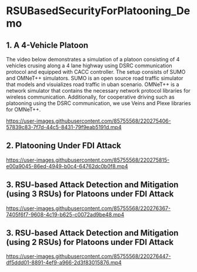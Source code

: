 # RSUBasedSecurityForPlatooning_Demo

## 1. A 4-Vehicle Platoon
The video below demonstrates a simulation of a platoon consisting of 4 vehicles crusing along a 4 lane highway using DSRC communication protocol and equipped with CACC controller. The setup consists of SUMO and OMNeT++ simulators. SUMO is an open source road traffic simulator that models and visuializes road traffic in uban scenario. OMNeT++ is a network simulator that contains the necessary network protocol libraries for wireless communication. Additionally, for cooperative driving such as platooning using the DSRC communication, we use Veins and Plexe libraries for OMNeT++.

https://user-images.githubusercontent.com/85755568/220275406-57839c83-7f7d-44c5-8431-79f9eab5191d.mp4

## 2. Platooning Under FDI Attack
https://user-images.githubusercontent.com/85755568/220275815-e00a9045-86ed-4949-b0c4-64762dc0b0f8.mp4

## 3. RSU-based Attack Detection and Mitigation (using 3 RSUs) for Platoons under FDI Attack
https://user-images.githubusercontent.com/85755568/220276367-7405f6f7-9608-4c19-b625-c0072ad9be48.mp4

## 3. RSU-based Attack Detection and Mitigation (using 2 RSUs) for Platoons under FDI Attack
https://user-images.githubusercontent.com/85755568/220276447-df5ddd01-8891-4ef9-a966-2d3f83015876.mp4

